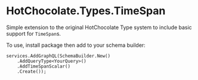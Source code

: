 # HotChocolate.Types.TimeSpan

Simple extension to the original HotChocolate Type system to include basic support for `TimeSpan`s.

To use, install package then add to your schema builder:

    services.AddGraphQL(SchemaBuilder.New()
        .AddQueryType<YourQuery>()
        .AddTimeSpanScalar()
        .Create());

